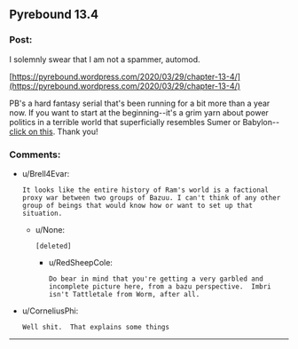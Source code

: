 ## Pyrebound 13.4

### Post:

I solemnly swear that I am not a spammer, automod.

[https://pyrebound.wordpress.com/2020/03/29/chapter-13-4/](https://pyrebound.wordpress.com/2020/03/29/chapter-13-4/)

PB's a hard fantasy serial that's been running for a bit more than a year now.  If you want to start at the beginning--it's a grim yarn about power politics in a terrible world that superficially resembles Sumer or Babylon--[click on this](https://pyrebound.wordpress.com/2019/01/17/one-a-child-of-the-hearth/).  Thank you!

### Comments:

- u/Brell4Evar:
  ```
  It looks like the entire history of Ram's world is a factional proxy war between two groups of Bazuu. I can't think of any other group of beings that would know how or want to set up that situation.
  ```

  - u/None:
    ```
    [deleted]
    ```

    - u/RedSheepCole:
      ```
      Do bear in mind that you're getting a very garbled and incomplete picture here, from a bazu perspective.  Imbri isn't Tattletale from Worm, after all.
      ```

- u/CorneliusPhi:
  ```
  Well shit.  That explains some things
  ```

---

